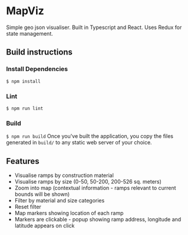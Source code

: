 # MapViz

Simple geo json visualiser. Built in Typescript and React. Uses Redux for state management.

## Build instructions

### Install Dependencies
`$ npm install`

### Lint
`$ npm run lint`

### Build
```$ npm run build```
Once you've built the application, you copy the files generated in `build/` to any static web server of your choice.

## Features
* Visualise ramps by construction material
* Visualise ramps by size (0-50, 50-200, 200-526 sq. meters)
* Zoom into map (contextual information - ramps relevant to current bounds will be shown)
* Filter by material and size categories
* Reset filter
* Map markers showing location of each ramp
* Markers are clickable - popup showing ramp address, longitude and latitude appears on click
